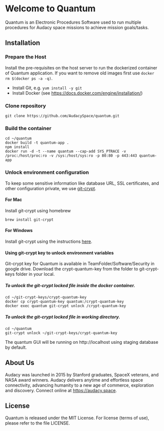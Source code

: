 # Welcome to Quantum

Quantum is an Electronic Procedures Software used to run multiple procedures for Audacy space missions to achieve mission goals/tasks.

## Installation

### Prepare the Host

Install the pre-requisites on the host server to run the dockerized container of Quantum application. If you want to remove old images first use `docker rm $(docker ps -a -q)`. 

* Install Git, e.g. `yum install -y git`
* Install Docker (see https://docs.docker.com/engine/installation/)

### Clone repository 

```
git clone https://github.com/AudacySpace/quantum.git
```

### Build the container

```
cd ~/quantum
docker build -t quantum-app .
npm install
docker run -d -t --name quantum --cap-add SYS_PTRACE -v /proc:/host/proc:ro -v /sys:/host/sys:ro -p 80:80 -p 443:443 quantum-app
```

### Unlock environment configuration

To keep some sensitive information like database URL, SSL certificates, and other configuration private, we use [git-crypt](https://www.agwa.name/projects/git-crypt/).

#### For Mac

Install git-crypt using homebrew

```
brew install git-crypt
```

#### For Windows

Install git-crypt using the instructions [here](https://github.com/oholovko/git-crypt-windows).

#### Using git-crypt key to unlock environment variables

Git-crypt key for Quantum is available in TeamFolder/Software/Security in google drive. Download the crypt-quantum-key from the folder to git-crypt-keys folder in your local.

##### To unlock the git-crypt locked file inside the docker container.

```
cd ~/git-crypt-keys/crypt-quantum-key
docker cp crypt-quantum-key quantum:/crypt-quantum-key
docker exec quantum git-crypt unlock /crypt-quantum-key
```

##### To unlock the git-crypt locked file in working directory.

```
cd ~/quantum
git-crypt unlock ~/git-crypt-keys/crypt-quantum-key
```

The quantum GUI will be running on http://localhost using staging database by default.

## About Us
Audacy was launched in 2015 by Stanford graduates, SpaceX veterans, and NASA award winners. Audacy delivers anytime and effortless space connectivity, advancing humanity to a new age of commerce, exploration and discovery. Connect online at https://audacy.space.

## License
Quantum is released under the MIT License. For license (terms of use), please refer to the file LICENSE.
